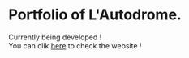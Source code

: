# Portfolio of L'Autodrome.
Currently being developed ! \
You can clik [here](https://share.streamlit.io/benragot/portfolio-streamlit-benragot/portfolio-streamlit-benragot/app.py)
to check the website !

